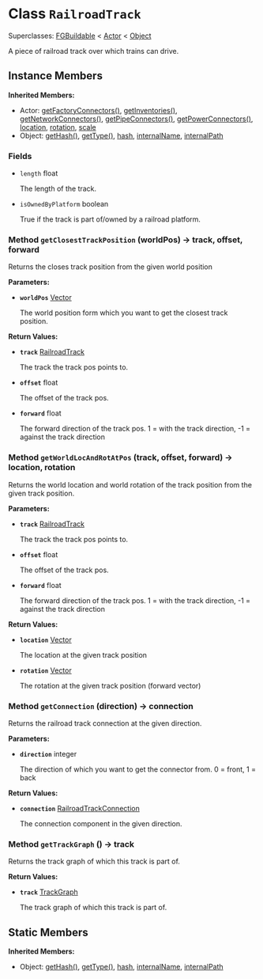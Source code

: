# Class <code>RailroadTrack</code>

Superclasses: <a href="FGBuildable.md">FGBuildable</a> < <a href="Actor.md">Actor</a> < <a href="Object.md">Object</a>

A piece of railroad track over which trains can drive.
## Instance Members
<b>Inherited Members:</b>
- Actor: <a href="Actor.md#user-content-get-factory-connectors">getFactoryConnectors()</a>, <a href="Actor.md#user-content-get-inventories">getInventories()</a>, <a href="Actor.md#user-content-get-network-connectors">getNetworkConnectors()</a>, <a href="Actor.md#user-content-get-pipe-connectors">getPipeConnectors()</a>, <a href="Actor.md#user-content-get-power-connectors">getPowerConnectors()</a>, <a href="Actor.md#user-content-location">location</a>, <a href="Actor.md#user-content-rotation">rotation</a>, <a href="Actor.md#user-content-scale">scale</a>
- Object: <a href="Object.md#user-content-get-hash">getHash()</a>, <a href="Object.md#user-content-get-type">getType()</a>, <a href="Object.md#user-content-hash">hash</a>, <a href="Object.md#user-content-internal-name">internalName</a>, <a href="Object.md#user-content-internal-path">internalPath</a>
### Fields
- <code id="length">length</code> float

  The length of the track.
- <code id="is-owned-by-platform">isOwnedByPlatform</code> boolean

  True if the track is part of/owned by a railroad platform.
### Method <code id="get-closest-track-position">getClosestTrackPosition</code> (worldPos) → track, offset, forward
Returns the closes track position from the given world position

<b>Parameters:</b>

- <code><b>worldPos</b></code> <a href="../structs/Vector.md">Vector</a>

  The world position form which you want to get the closest track position.

<b>Return Values:</b>

- <code><b>track</b></code> <a href="RailroadTrack.md">RailroadTrack</a>

  The track the track pos points to.
- <code><b>offset</b></code> float

  The offset of the track pos.
- <code><b>forward</b></code> float

  The forward direction of the track pos. 1 = with the track direction, -1 = against the track direction
### Method <code id="get-world-loc-and-rot-at-pos">getWorldLocAndRotAtPos</code> (track, offset, forward) → location, rotation
Returns the world location and world rotation of the track position from the given track position.

<b>Parameters:</b>

- <code><b>track</b></code> <a href="RailroadTrack.md">RailroadTrack</a>

  The track the track pos points to.
- <code><b>offset</b></code> float

  The offset of the track pos.
- <code><b>forward</b></code> float

  The forward direction of the track pos. 1 = with the track direction, -1 = against the track direction

<b>Return Values:</b>

- <code><b>location</b></code> <a href="../structs/Vector.md">Vector</a>

  The location at the given track position
- <code><b>rotation</b></code> <a href="../structs/Vector.md">Vector</a>

  The rotation at the given track position (forward vector)
### Method <code id="get-connection">getConnection</code> (direction) → connection
Returns the railroad track connection at the given direction.

<b>Parameters:</b>

- <code><b>direction</b></code> integer

  The direction of which you want to get the connector from. 0 = front, 1 = back

<b>Return Values:</b>

- <code><b>connection</b></code> <a href="RailroadTrackConnection.md">RailroadTrackConnection</a>

  The connection component in the given direction.
### Method <code id="get-track-graph">getTrackGraph</code> () → track
Returns the track graph of which this track is part of.


<b>Return Values:</b>

- <code><b>track</b></code> <a href="../structs/TrackGraph.md">TrackGraph</a>

  The track graph of which this track is part of.
## Static Members
<b>Inherited Members:</b>
- Object: <a href="Object.md#user-content-s-get-hash">getHash()</a>, <a href="Object.md#user-content-s-get-type">getType()</a>, <a href="Object.md#user-content-s-hash">hash</a>, <a href="Object.md#user-content-s-internal-name">internalName</a>, <a href="Object.md#user-content-s-internal-path">internalPath</a>